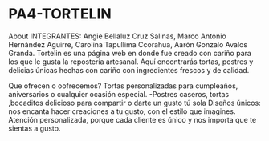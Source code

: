 # PA4-TORTELIN
About INTEGRANTES: 
Angie Bellaluz Cruz Salinas,
Marco Antonio Hernández Aguirre,
Carolina Tapullima Ccorahua, 
Aarón Gonzalo Avalos Granda.
Tortelin es una página web en donde fue creado con cariño para los que le gusta la repostería artesanal. Aquí encontrarás tortas,  postres y delicias únicas hechas con cariño  con ingredientes frescos y de calidad.

Que ofrecen o oofrecemos? Tortas personalizadas para cumpleaños, aniversarios o cualquier ocasión especial.
-Postres caseros, tortas ,bocaditos delicioso para compartir o darte un gusto tú sola
Diseños únicos: nos encanta hacer creaciones a tu gusto, con el estilo que imagines.
Atención personalizada, porque cada cliente es único y nos importa que te sientas a gusto.
